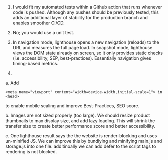 1. I would fit my automated tests within a Github action that runs whenever code is pushed. Although any pushes should be previously tested, this adds an additional layer of stability for the production branch and enables smoother CI/CD.

2. No; you would use a unit test.

3. In navigation mode, lighthouse opens a new navigation (reloads) to the URL and measures the full page load. In snapshot mode, lighthouse views the DOM state already on screen, so it only provides static checks (i.e. accessibility, SEP, best-practices). Essentially navigation gives timing-based metrics.

4. 
a. Add

```<meta name="viewport" content="width=device-width,initial-scale=1"> in <head>```

to enable mobile scaling and improve Best-Practices, SEO score.

b. Images are not sized properly (too large). We should resize product thumbnails to max display size, and add lazy loading. This will shrink the transfer size to create better performance score and better accessibility.

c. One lighthouse result says the the website is render-blocking and uses un-minified JS. We can improve this by bundlying and minifying main.js and storage.js into one file. additinoally we can add defer to the script tags to rendering is not blocked.



